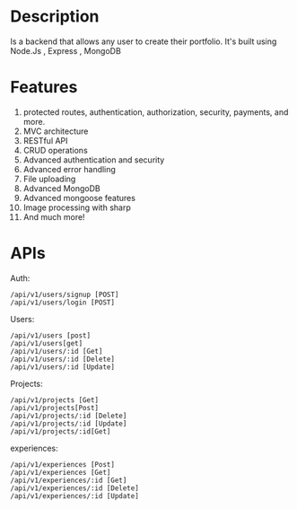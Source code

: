 # Description #
Is a backend that allows any user to create their portfolio. It's built using Node.Js , Express , MongoDB

# Features #

1. protected routes, authentication, authorization, security, payments, and more.
2. MVC architecture
3. RESTful API
4. CRUD operations
5. Advanced authentication and security
6. Advanced error handling
7. File uploading
8. Advanced MongoDB
9. Advanced mongoose features
10. Image processing with sharp
11. And much more!
# APIs # 
Auth:
~~~
/api/v1/users/signup [POST]
/api/v1/users/login [POST]
~~~
Users:
~~~
/api/v1/users [post]
/api/v1/users[get]
/api/v1/users/:id [Get]
/api/v1/users/:id [Delete]
/api/v1/users/:id [Update]
~~~
Projects:
~~~
/api/v1/projects [Get]
/api/v1/projects[Post]
/api/v1/projects/:id [Delete]
/api/v1/projects/:id [Update]
/api/v1/projects/:id[Get]
~~~
experiences:
~~~
/api/v1/experiences [Post]
/api/v1/experiences [Get]
/api/v1/experiences/:id [Get]
/api/v1/experiences/:id [Delete]
/api/v1/experiences/:id [Update]


